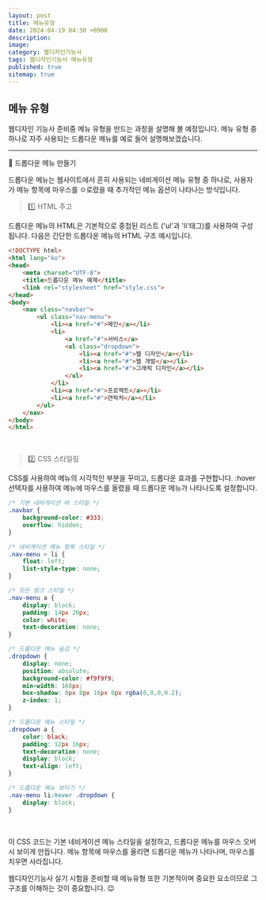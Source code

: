 ```yaml
---
layout: post
title: 메뉴유형
date: 2024-04-19 04:30 +0900
description: 
image: 
category: 웹디자인기능사
tags: 웹디자인기능사 메뉴유형
published: true
sitemap: true
---
```


## 메뉴 유형

웹디자인 기능사 준비중 메뉴 유형을 만드는 과정을 설명해 볼 예정입니다.
메뉴 유형 중 하나로 자주 사용되는 드롭다운 메뉴를 예로 들어 설명해보겠습니다.

<hr />

📗 드롭다운 메뉴 만들기

드롭다운 메뉴는 웹사이트에서 흔히 사용되는 네비게이션 메뉴 유형 중 하나로, 사용자가 메뉴 항목에 마우스를 ㅇ로렸을 때 추가적인 메뉴 옵션이 나타나는 방식입니다.

> 1️⃣ HTML 주고

드롭다운 메뉴의 HTML은 기본적으로 중첩된 리스트 ('ul'과 'li'태그)를 사용하여 구성됩니다.
다음은 간단한 드롭다운 메뉴의 HTML 구조 예시입니다.

````html
<!DOCTYPE html>
<html lang="ko">
<head>
    <meta charset="UTF-8">
    <title>드롭다운 메뉴 예제</title>
    <link rel="stylesheet" href="style.css">
</head>
<body>
    <nav class="navbar">
        <ul class="nav-menu">
            <li><a href="#">메인</a></li>
            <li>
                <a href="#">서비스</a>
                <ul class="dropdown">
                    <li><a href="#">웹 디자인</a></li>
                    <li><a href="#">웹 개발</a></li>
                    <li><a href="#">그래픽 디자인</a></li>
                </ul>
            </li>
            <li><a href="#">프로젝트</a></li>
            <li><a href="#">연락처</a></li>
        </ul>
    </nav>
</body>
</html>
````
<br>

> 2️⃣ CSS 스타일링

CSS를 사용하여 메뉴의 시각적인 부분을 꾸미고, 드롭다운 효과를 구현합니다. :hover 선택자를 사용하여 메뉴에 마우스를 올렸을 때 드롭다운 메뉴가 나타나도록 설정합니다.

````css
/* 기본 네비게이션 바 스타일 */
.navbar {
    background-color: #333;
    overflow: hidden;
}

/* 네비게이션 메뉴 항목 스타일 */
.nav-menu > li {
    float: left;
    list-style-type: none;
}

/* 모든 링크 스타일 */
.nav-menu a {
    display: block;
    padding: 14px 20px;
    color: white;
    text-decoration: none;
}

/* 드롭다운 메뉴 숨김 */
.dropdown {
    display: none;
    position: absolute;
    background-color: #f9f9f9;
    min-width: 160px;
    box-shadow: 0px 8px 16px 0px rgba(0,0,0,0.2);
    z-index: 1;
}

/* 드롭다운 메뉴 스타일 */
.dropdown a {
    color: black;
    padding: 12px 16px;
    text-decoration: none;
    display: block;
    text-align: left;
}

/* 드롭다운 메뉴 보이기 */
.nav-menu li:hover .dropdown {
    display: block;
}

````

<br>

이 CSS 코드는 기본 네비게이션 메뉴 스타일을 설정하고, 드롭다운 메뉴를 마우스 오버 시 보이게 만듭니다. 메뉴 항목에 마우스를 올리면 드롭다운 메뉴가 나타나며, 마우스를 치우면 사라집니다.

웹디자인기능사 실기 시험을 준비할 때 메뉴유형 또한 기본적이며 중요한 요소이므로 그 구조를 이해하는 것이 중요합니다. 😉


